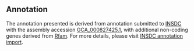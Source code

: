 

Annotation
----------

The annotation presented is derived from annotation submitted to
[INSDC](http://www.insdc.org) with the assembly accession
[GCA\_000827425.1](http://www.ebi.ac.uk/ena/data/view/GCA_000827425.1),
with additional non-coding genes derived from
[Rfam](http://rfam.xfam.org/). For more details, please visit [INSDC
annotation
import](http://ensemblgenomes.org/info/data/insdc_annotation).
